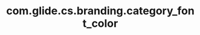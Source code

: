 ---
layout: page
title: com.glide.cs.branding.category_font_color
description: ""
value: "#6d6d72"
---